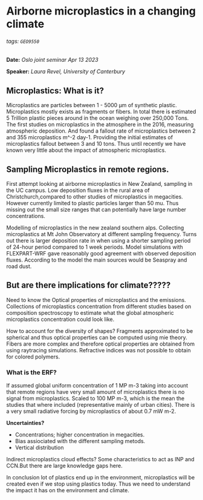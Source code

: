 # Airborne microplastics in a changing climate

###### tags: `GEO9550`
**Date:** *Oslo joint seminar Apr 13 2023*

**Speaker:** *Laura Revel, University of Canterbury*

## Microplastics: What is it?
Microplastics are particles between 1 - 5000 &mu;m of synthetic plastic. 
Microplastics mostly exists as fragments or fibers. 
In total there is estimated 5 Trillion plastic pieces around 
in the ocean weighing over 250,000 Tons. 
The first studies on microplastics in the atmosphere in the 2016, 
measuring atmospheric deposition. And found a fallout rate of microplastics between 2 
and 355 microplastics m^-2 day-1. Providing the initial estimates of microplastics
fallout between 3 and 10 tons. Thus until recently we have known very little about
the impact of atmospheric microplastics.  

## Sampling Microplastics in remote regions.
First attempt looking at airborne microplastics in New Zealand, sampling in the UC 
campus. Low deposition fluxes in the rural area of Christchurch,compared to other 
studies of microplastics in megacities. 
However currently limited to plastic particles larger than 50 mu. Thus missing out the 
small size ranges that can potentially have large number concentrations.

Modelling of microplastics in the new zealand southern alps. Collecting microplastics at 
Mt John Observatory at different sampling frequency. Turns out there is larger 
deposition rate in when using a shorter sampling period of 24-hour period compared to 1 
week periods.  Model simulations with FLEXPART-WRF gave reasonably good agreement with 
observed deposition fluxes. According to the model the main sources would be Seaspray 
and road dust.

## But are there implications for climate????? 
Need to know the Optical properties of microplastics and the emissions. 
Collections of microplastics concentration from different studies based on composition 
spectroscopy to estimate what the global atmospheric microplastics concentration could 
look like. 

How to account for the diversity of shapes? Fragments approximated to be spherical and 
thus optical properties can be computed using mie theory. 
Fibers are more complex and therefore optical properties are obtained from using 
raytracing simulations. Refractive indices was not possible to obtain for colored 
polymers.  

### What is the ERF?
If assumed global uniform concentration of 1 MP m-3 taking into account that remote 
regions have very small amount of microplastics there is no signal from 
microplastics. Scaled to 100 MP m-3, which is the mean the studies that where included 
(representative mainly of urban cities). 
There is a very small radiative forcing by microplastics of about 0.7 mW m-2. 

**Uncertainties?**
- Concentrations; higher concentration in megacities. 
- Bias assiociated with the different sampling metods. 
- Vertical distribution 

Indirect microplastics cloud effects? Some characteristics to act as INP and CCN.But 
there are large knowledge gaps here. 

In conclusion lot of plastics end up in the environment, microplastics will be created even if we stop using plastics today. Thus we need to understand the impact it has on the environment and climate.  
